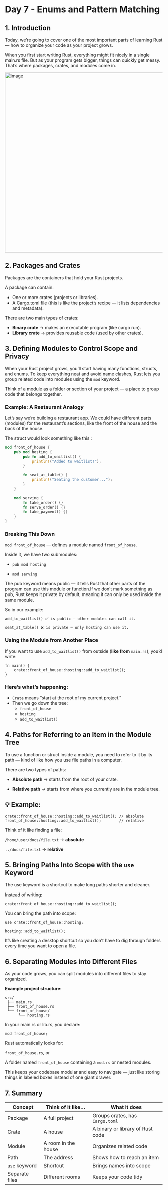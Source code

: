# Day 7 - Enums and Pattern Matching

## 1. Introduction

Today, we’re going to cover one of the most important parts of learning Rust — how to organize your code as your project grows.

When you first start writing Rust, everything might fit nicely in a single main.rs file. But as your program gets bigger, things can quickly get messy. That’s where packages, crates, and modules come in.

<img width="568" height="576" alt="image" src="https://github.com/user-attachments/assets/924a8081-e361-479c-8344-cf78c5955726" />

## 2. Packages and Crates

Packages are the containers that hold your Rust projects. 

A package can contain:
- One or more crates (projects or libraries).
- A Cargo.toml file (this is like the project’s recipe — it lists dependencies and metadata).

There are two main types of crates:
- **Binary crate** → makes an executable program (like cargo run).
- **Library crate** → provides reusable code (used by other crates).


## 3. Defining Modules to Control Scope and Privacy
When your Rust project grows, you’ll start having many functions, structs, and enums.
To keep everything neat and avoid name clashes, Rust lets you group related code into modules using the ```mod``` keyword.

Think of a module as a folder or section of your project — a place to group code that belongs together.

### Example: A Restaurant Analogy

Let’s say we’re building a restaurant app.
We could have different parts (modules) for the restaurant’s sections, like the front of the house and the back of the house.

The struct would look something like this : 
```rust
mod front_of_house {
    pub mod hosting {
        pub fn add_to_waitlist() {
            println!("Added to waitlist!");
        }

        fn seat_at_table() {
            println!("Seating the customer...");
        }
    }

    mod serving {
        fn take_order() {}
        fn serve_order() {}
        fn take_payment() {}
    }
}
```

### Breaking This Down

```mod front_of_house``` — defines a module named ```front_of_house```.

Inside it, we have two submodules:

- ```pub mod hosting```

- ```mod serving```

The pub keyword means public — it tells Rust that other parts of the program can use this module or function.If we don’t mark something as pub, Rust keeps it private by default, meaning it can only be used inside the same module.

So in our example:
```
add_to_waitlist() ✅ is public — other modules can call it.

seat_at_table() ❌ is private — only hosting can use it.
```

### Using the Module from Another Place

If you want to use ```add_to_waitlist()``` from outside (**like from** ```main.rs```), you’d write:

```
fn main() {
    crate::front_of_house::hosting::add_to_waitlist();
}
```


### Here’s what’s happening:

- ```Crate``` means “start at the root of my current project.”
- Then we go down the tree:
  - ```front_of_house```
  - ```hosting```
  - ```add_to_waitlist()```


## 4. Paths for Referring to an Item in the Module Tree

To use a function or struct inside a module, you need to refer to it by its path — kind of like how you use file paths in a computer.

There are two types of paths:

- **Absolute path** → starts from the root of your crate.

- **Relative path** → starts from where you currently are in the module tree.

💡 Example:
- 
```
crate::front_of_house::hosting::add_to_waitlist(); // absolute
front_of_house::hosting::add_to_waitlist();        // relative
```

Think of it like finding a file:

```/home/user/docs/file.txt``` → **absolute**

```../docs/file.txt``` → **relative**

## 5. Bringing Paths Into Scope with the ```use``` Keyword

 The use keyword is a shortcut to make long paths shorter and cleaner.

Instead of writing:
```
crate::front_of_house::hosting::add_to_waitlist();
```

You can bring the path into scope:
```
use crate::front_of_house::hosting;

hosting::add_to_waitlist();
```

It’s like creating a desktop shortcut so you don’t have to dig through folders every time you want to open a file.

## 6. Separating Modules into Different Files

As your code grows, you can split modules into different files to stay organized.

**Example project structure:**
```
src/
 ├── main.rs
 ├── front_of_house.rs
 └── front_of_house/
      └── hosting.rs
```

In your main.rs or lib.rs, you declare:
```
mod front_of_house;
```

Rust automatically looks for:

```front_of_house.rs```, or

A folder named ```front_of_house``` containing a ```mod.rs``` or nested modules.

This keeps your codebase modular and easy to navigate — just like storing things in labeled boxes instead of one giant drawer.


## 7. Summary

| Concept       | Think of it like…       | What it does                         |
|---------------|-------------------------|------------------------------------|
| Package       | A full project          | Groups crates, has `Cargo.toml`    |
| Crate         | A house                 | A binary or library of Rust code   |
| Module        | A room in the house     | Organizes related code              |
| Path          | The address             | Shows how to reach an item          |
| `use` keyword | Shortcut                | Brings names into scope             |
| Separate files| Different rooms         | Keeps your code tidy                |
